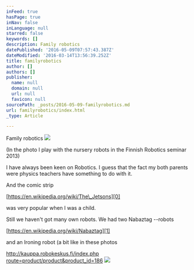 ```yaml
---
inFeed: true
hasPage: true
inNav: false
inLanguage: null
starred: false
keywords: []
description: Family robotics
datePublished: '2016-05-09T07:57:43.387Z'
dateModified: '2016-03-14T13:56:39.252Z'
title: familyrobotics
author: []
authors: []
publisher:
  name: null
  domain: null
  url: null
  favicon: null
sourcePath: _posts/2016-05-09-familyrobotics.md
url: familyrobotics/index.html
_type: Article

---
```

Family robotics
![](https://the-grid-user-content.s3-us-west-2.amazonaws.com/b866624f-6e62-4264-b4a0-06b3b42b9ade.jpg)

(In the photo I play with the nursery robots in the Finnish Robotics seminar 2013)

I have
always been keen on Robotics. I guess that the fact my both parents were
physics teachers have something to do with it. 

And the comic strip 

[https://en.wikipedia.org/wiki/The\_Jetsons][0]

was very popular when I was a child. 

Still we haven't got many own robots. We
had two Nabaztag --robots 

[https://en.wikipedia.org/wiki/Nabaztag][1]

and an Ironing robot (a bit like in these photos 

[http://kauppa.robokeskus.fi/index.php route=product/product&product\_id=186][2]
![](https://the-grid-user-content.s3-us-west-2.amazonaws.com/99a40532-e91a-424f-98e5-fbba6f85d4bb.jpg)

[0]: https://en.wikipedia.org/wiki/The_Jetsons
[1]: https://en.wikipedia.org/wiki/Nabaztag
[2]: http://kauppa.robokeskus.fi/index.php?route=product/product&product_id=186